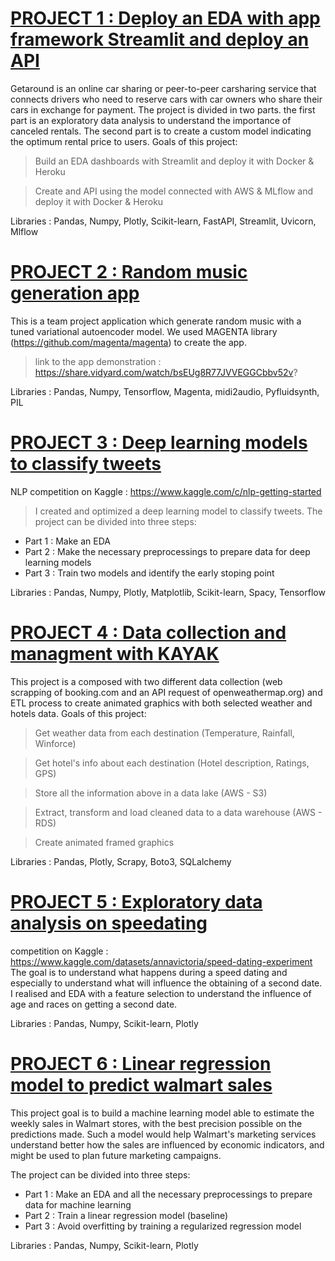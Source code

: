 # [PROJECT 1 : Deploy an EDA with app framework Streamlit and deploy an API](https://github.com/KevinGfox/Certification/tree/main/bloc5)
Getaround is an online car sharing or peer-to-peer carsharing service that connects drivers who need to reserve cars with car owners who share their cars in exchange for payment.
The project is divided in two parts. the first part is an exploratory data analysis to understand the importance of canceled rentals. The second part is to create a custom model indicating the optimum rental price to users. 
Goals of this project:
> Build an EDA dashboards with Streamlit and deploy it with Docker & Heroku

> Create and API using the model connected with AWS & MLflow and deploy it with Docker & Heroku

Libraries : Pandas, Numpy, Plotly, Scikit-learn, FastAPI, Streamlit, Uvicorn, Mlflow

# [PROJECT 2 : Random music generation app](https://github.com/KevinGfox/Certification/tree/main/bloc6)
This is a team project application which generate random music with a tuned variational autoencoder model.
We used MAGENTA library (https://github.com/magenta/magenta) to create the app.
> link to the app demonstration : https://share.vidyard.com/watch/bsEUg8R77JVVEGGCbbv52v?

Libraries : Pandas, Numpy, Tensorflow, Magenta, midi2audio, Pyfluidsynth, PIL

# [PROJECT 3 : Deep learning models to classify tweets](https://github.com/KevinGfox/Certification/tree/main/bloc4)
NLP competition on Kaggle : https://www.kaggle.com/c/nlp-getting-started
> I created and optimized a deep learning model to classify tweets. 
The project can be divided into three steps:

- Part 1 : Make an EDA
- Part 2 : Make the necessary preprocessings to prepare data for deep learning models
- Part 3 : Train two models and identify the early stoping point

Libraries : Pandas, Numpy, Plotly, Matplotlib, Scikit-learn, Spacy, Tensorflow

# [PROJECT 4 : Data collection and managment with KAYAK](https://github.com/KevinGfox/Certification/tree/main/bloc1)
This project is a composed with two different data collection (web scrapping of booking.com and an API request of openweathermap.org) and ETL process to create animated graphics with both selected weather and hotels data. Goals of this project:

> Get weather data from each destination (Temperature, Rainfall, Winforce)

> Get hotel's info about each destination (Hotel description, Ratings, GPS)

> Store all the information above in a data lake (AWS - S3)

> Extract, transform and load cleaned data to a data warehouse (AWS - RDS)

> Create animated framed graphics

Libraries : Pandas, Plotly, Scrapy, Boto3, SQLalchemy

# [PROJECT 5 : Exploratory data analysis on speedating](https://github.com/KevinGfox/Certification/tree/main/bloc2)
competition on Kaggle : https://www.kaggle.com/datasets/annavictoria/speed-dating-experiment
The goal is to understand what happens during a speed dating and especially to understand what will influence the obtaining of a second date.
I realised and EDA with a feature selection to understand the influence of age and races on getting a second date.

Libraries : Pandas, Numpy, Scikit-learn, Plotly

# [PROJECT 6 : Linear regression model to predict walmart sales](https://github.com/KevinGfox/Certification/tree/main/bloc3)
This project goal is to build a machine learning model able to estimate the weekly sales in Walmart stores, with the best precision possible on the predictions made. Such a model would help Walmart's marketing services understand better how the sales are influenced by economic indicators, and might be used to plan future marketing campaigns.

The project can be divided into three steps:

- Part 1 : Make an EDA and all the necessary preprocessings to prepare data for machine learning 
- Part 2 : Train a linear regression model (baseline) 
- Part 3 : Avoid overfitting by training a regularized regression model

Libraries : Pandas, Numpy, Scikit-learn, Plotly




